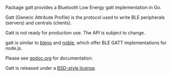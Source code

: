Package gatt provides a Bluetooth Low Energy gatt implementation in Go.

Gatt (Generic Attribute Profile) is the protocol used to write BLE peripherals (servers) and centrals (clients).

Gatt is not ready for production use. The API is subject to change.

gatt is similar to [bleno](https://github.com/sandeepmistry/bleno) and [noble](https://github.com/sandeepmistry/noble), which offer BLE GATT implementations for node.js.

Please see [godoc.org](http://godoc.org/github.com/paypal/gatt) for documentation.

Gatt is released under a [BSD-style license](./LICENSE.md).
